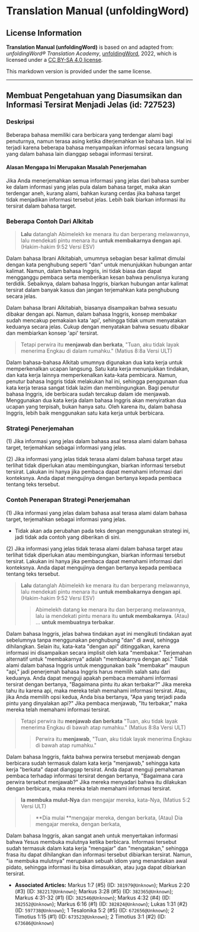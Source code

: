 # Translation Manual (unfoldingWord)

## License Information

**Translation Manual (unfoldingWord)** is based on and adapted from: _unfoldingWord® Translation Academy_, [unfoldingWord](https://unfoldingword.org/utw), 2022, which is licensed under a [CC BY-SA 4.0 license](https://creativecommons.org/licenses/by-sa/4.0/legalcode.en).

This markdown version is provided under the same license.



--------------------------------

## Membuat Pengetahuan yang Diasumsikan dan Informasi Tersirat Menjadi Jelas (id: 727523)

### Deskripsi

Beberapa bahasa memiliki cara berbicara yang terdengar alami bagi penuturnya, namun terasa asing ketika diterjemahkan ke bahasa lain. Hal ini terjadi karena beberapa bahasa menyampaikan informasi secara langsung yang dalam bahasa lain dianggap sebagai informasi tersirat.

#### Alasan Mengapa Ini Merupakan Masalah Penerjemahan

Jika Anda menerjemahkan semua informasi yang jelas dari bahasa sumber ke dalam informasi yang jelas pula dalam bahasa target, maka akan terdengar aneh, kurang alami, bahkan kurang cerdas jika bahasa target tidak menjadikan informasi tersebut jelas. Lebih baik biarkan informasi itu tersirat dalam bahasa target.

### Beberapa Contoh Dari Alkitab

> **Lalu** datanglah Abimelekh ke menara itu dan berperang melawannya, lalu mendekati pintu menara itu **untuk membakarnya dengan api**. (Hakim\-hakim 9:52 Versi ESV)

Dalam bahasa Ibrani Alkitabiah, umumnya sebagian besar kalimat dimulai dengan kata penghubung seperti "dan" untuk menunjukkan hubungan antar kalimat. Namun, dalam bahasa Inggris, ini tidak biasa dan dapat mengganggu pembaca serta memberikan kesan bahwa penulisnya kurang terdidik. Sebaiknya, dalam bahasa Inggris, biarkan hubungan antar kalimat tersirat dalam banyak kasus dan jangan terjemahkan kata penghubung secara jelas.

Dalam bahasa Ibrani Alkitabiah, biasanya disampaikan bahwa sesuatu dibakar dengan api. Namun, dalam bahasa Inggris, konsep membakar sudah mencakup pemakaian kata 'api', sehingga tidak umum menyatakan keduanya secara jelas. Cukup dengan menyatakan bahwa sesuatu dibakar dan membiarkan konsep 'api' tersirat.

> Tetapi perwira itu **menjawab dan berkata**, "Tuan, aku tidak layak menerima Engkau di dalam rumahku." (Matius 8:8a Versi ULT)

Dalam bahasa\-bahasa Alkitab umumnya digunakan dua kata kerja untuk memperkenalkan ucapan langsung. Satu kata kerja menunjukkan tindakan, dan kata kerja lainnya memperkenalkan kata\-kata pembicara. Namun, penutur bahasa Inggris tidak melakukan hal ini, sehingga penggunaan dua kata kerja terasa sangat tidak lazim dan membingungkan. Bagi penutur bahasa Inggris, ide berbicara sudah tercakup dalam ide menjawab. Menggunakan dua kata kerja dalam bahasa Inggris akan menyiratkan dua ucapan yang terpisah, bukan hanya satu. Oleh karena itu, dalam bahasa Inggris, lebih baik menggunakan satu kata kerja untuk berbicara.

### Strategi Penerjemahan

(1\) Jika informasi yang jelas dalam bahasa asal terasa alami dalam bahasa target, terjemahkan sebagai informasi yang jelas.

(2\) Jika informasi yang jelas tidak terasa alami dalam bahasa target atau terlihat tidak diperlukan atau membingungkan, biarkan informasi tersebut tersirat. Lakukan ini hanya jika pembaca dapat memahami informasi dari konteksnya. Anda dapat mengujinya dengan bertanya kepada pembaca tentang teks tersebut.

### Contoh Penerapan Strategi Penerjemahan

(1\) Jika informasi yang jelas dalam bahasa asal terasa alami dalam bahasa target, terjemahkan sebagai informasi yang jelas.

* Tidak akan ada perubahan pada teks dengan menggunakan strategi ini, jadi tidak ada contoh yang diberikan di sini.

(2\) Jika informasi yang jelas tidak terasa alami dalam bahasa target atau terlihat tidak diperlukan atau membingungkan, biarkan informasi tersebut tersirat. Lakukan ini hanya jika pembaca dapat memahami informasi dari konteksnya. Anda dapat mengujinya dengan bertanya kepada pembaca tentang teks tersebut.

> **Lalu** datanglah Abimelekh ke menara itu dan berperang melawannya, lalu mendekati pintu menara itu **untuk membakarnya dengan api**. (Hakim\-hakim 9:52 Versi ESV)
> 
> 
> > Abimelekh datang ke menara itu dan berperang melawannya, lalu ia mendekati pintu menara itu **untuk membakarnya**. (Atau) ... **untuk membuatnya terbakar**.

Dalam bahasa Inggris, jelas bahwa tindakan ayat ini mengikuti tindakan ayat sebelumnya tanpa menggunakan penghubung "dan" di awal, sehingga dihilangkan. Selain itu, kata\-kata "dengan api" ditinggalkan, karena informasi ini disampaikan secara implisit oleh kata "membakar." Terjemahan alternatif untuk "membakarnya" adalah "membakarnya dengan api." Tidak alami dalam bahasa Inggris untuk menggunakan baik "membakar" maupun "api," jadi penerjemah bahasa Inggris harus memilih salah satu dari keduanya. Anda dapat menguji apakah pembaca memahami informasi tersirat dengan bertanya, "Bagaimana pintu itu akan terbakar?" Jika mereka tahu itu karena api, maka mereka telah memahami informasi tersirat. Atau, jika Anda memilih opsi kedua, Anda bisa bertanya, "Apa yang terjadi pada pintu yang dinyalakan api?" Jika pembaca menjawab, "Itu terbakar," maka mereka telah memahami informasi tersirat.

> Tetapi perwira itu **menjawab dan berkata** "Tuan, aku tidak layak menerima Engkau di bawah atap rumahku." (Matius 8:8a Versi ULT)
> 
> 
> > Perwira itu **menjawab**, "Tuan, aku tidak layak menerima Engkau di bawah atap rumahku."

Dalam bahasa Inggris, fakta bahwa perwira tersebut menjawab dengan berbicara sudah termasuk dalam kata kerja "menjawab," sehingga kata kerja "berkata" dapat dianggap tersirat. Anda dapat menguji pemahaman pembaca terhadap informasi tersirat dengan bertanya, "Bagaimana cara perwira tersebut menjawab?" Jika mereka menyadari bahwa itu dilakukan dengan berbicara, maka mereka telah memahami informasi tersirat.

> **Ia membuka mulut\-Nya** dan mengajar mereka, kata\-Nya, (Matius 5:2 Versi ULT)
> 
> 
> > \*\*Dia mulai \*\*mengajar mereka, dengan berkata, (Atau) Dia mengajar mereka, dengan berkata,

Dalam bahasa Inggris, akan sangat aneh untuk menyertakan informasi bahwa Yesus membuka mulutnya ketika berbicara. Informasi tersebut sudah termasuk dalam kata kerja "mengajar" dan "mengatakan," sehingga frasa itu dapat dihilangkan dan informasi tersebut dibiarkan tersirat. Namun, "ia membuka mulutnya" merupakan sebuah idiom yang menandakan awal pidato, sehingga informasi itu bisa dimasukkan, atau juga dapat dibiarkan tersirat.

* **Associated Articles:** Markus 1:7 (#5) (ID: `381979@Unknown`); Markus 2:20 (#3) (ID: `382217@Unknown`); Markus 3:28 (#5) (ID: `382365@Unknown`); Markus 4:31-32 (#1) (ID: `382546@Unknown`); Markus 4:32 (#4) (ID: `382552@Unknown`); Markus 6:16 (#1) (ID: `382824@Unknown`); Lukas 1:31 (#2) (ID: `597738@Unknown`); 1 Tesalonika 5:2 (#5) (ID: `672656@Unknown`); 2 Timotius 1:15 (#1) (ID: `673523@Unknown`); 2 Timotius 3:1 (#2) (ID: `673686@Unknown`)


